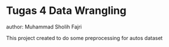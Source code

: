 # Tugas 4 Data Wrangling

author: Muhammad Sholih Fajri

This project created to do some preprocessing for autos dataset

